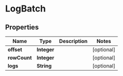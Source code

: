 
# LogBatch

## Properties
Name | Type | Description | Notes
------------ | ------------- | ------------- | -------------
**offset** | **Integer** |  |  [optional]
**rowCount** | **Integer** |  |  [optional]
**logs** | **String** |  |  [optional]



